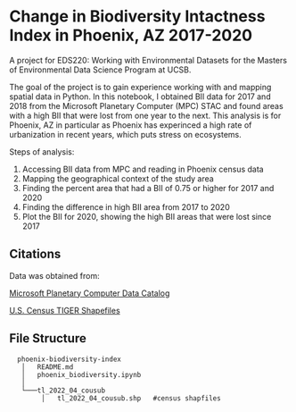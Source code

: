 # Change in Biodiversity Intactness Index in Phoenix, AZ 2017-2020

A project for EDS220: Working with Environmental Datasets for the Masters of Environmental Data Science Program at UCSB. 

The goal of the project is to gain experience working with and mapping spatial data in Python. In this notebook, I obtained BII data for 2017 and 2018 from the Microsoft Planetary Computer (MPC) STAC and found areas with a high BII that were lost from one year to the next. This analysis is for Phoenix, AZ in particular as Phoenix has experinced a high rate of urbanization in recent years, which puts stress on ecosystems. 

Steps of analysis:

1. Accessing BII data from MPC and reading in Phoenix census data
2. Mapping the geographical context of the study area
3. Finding the percent area that had a BII of 0.75 or higher for 2017 and 2020
4. Finding the difference in high BII area from 2017 to 2020
5. Plot the BII for 2020, showing the high BII areas that were lost since 2017

## Citations
Data was obtained from:

[Microsoft Planetary Computer Data Catalog](https://planetarycomputer.microsoft.com/catalog)

[U.S. Census TIGER Shapefiles](https://www.census.gov/cgi-bin/geo/shapefiles/index.php?year=2022&layergroup=County+Subdivisions)

## File Structure

      phoenix-biodiversity-index  
       │   README.md  
       │   phoenix_biodiversity.ipynb      
       │
       └───tl_2022_04_cousub
            │   tl_2022_04_cousub.shp   #census shapfiles
            

